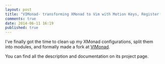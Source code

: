 ```yaml
---
layout: post
title: "VIMonad- transforming XMonad to Vim with Motion Keys, Register, Visual Mode, Macros, ..."
comments: true
date: 2014-06-11 16:19
published: true
---
```


I've finally got the time to clean up my XMonad configurations, split them into modules, and formally made a fork at [VIMonad](https://github.com/lynnard/VIMonad).

You can find all the description and documentation on its project page.
